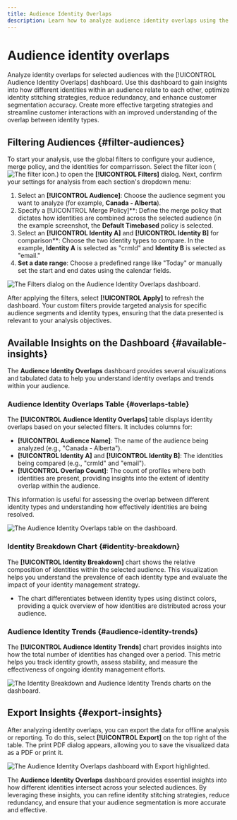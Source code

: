 ```yaml
---
title: Audience Identity Overlaps
description: Learn how to analyze audience identity overlaps using the Audience Identity Overlaps dashboard. Filter audiences, specify merge policies, and examine identity relationships to make data-driven decisions.
---
```


# Audience identity overlaps

Analyze identity overlaps for selected audiences with the [!UICONTROL Audience Identity Overlaps] dashboard. Use this dashboard to gain insights into how different identities within an audience relate to each other, optimize identity stitching strategies, reduce redundancy, and enhance customer segmentation accuracy. Create more effective targeting strategies and streamline customer interactions with an improved understanding of the overlap between identity types.

## Filtering Audiences {#filter-audiences}

To start your analysis, use the global filters to configure your audience, merge policy, and the identities for comparrisson. Select the filter icon (![The filter icon.]()) to open the **[!UICONTROL Filters]** dialog. Next, confirm your settings for analysis from each section's dropdown menu:

1. Select an **[!UICONTROL Audience]**: Choose the audience segment you want to analyze (for example, **Canada - Alberta**).
1. Specify a [!UICONTROL Merge Policy]**: Define the merge policy that dictates how identities are combined across the selected audience (in the example screenshot, the **Default Timebased** policy is selected.
1. Select an **[!UICONTROL Identity A]** and **[!UICONTROL  Identity B]** for comparison**: Choose the two identity types to compare. In the example, **Identity A** is selected as "crmId" and **Identity B** is selected as "email."
1. **Set a date range**: Choose a predefined range like "Today" or manually set the start and end dates using the calendar fields.

![The Filters dialog on the Audience Identity Overlaps dashboard.]()

<!-- Up to here -->

After applying the filters, select **[!UICONTROL Apply]** to refresh the dashboard. Your custom filters provide targeted analysis for specific audience segments and identity types, ensuring that the data presented is relevant to your analysis objectives.

## Available Insights on the Dashboard {#available-insights}

The **Audience Identity Overlaps** dashboard provides several visualizations and tabulated data to help you understand identity overlaps and trends within your audience.

### Audience Identity Overlaps Table {#overlaps-table}

The **[!UICONTROL Audience Identity Overlaps]** table displays identity overlaps based on your selected filters. It includes columns for:

- **[!UICONTROL Audience Name]**: The name of the audience being analyzed (e.g., "Canada - Alberta").
- **[!UICONTROL Identity A]** and **[!UICONTROL Identity B]**: The identities being compared (e.g., "crmId" and "email").
- **[!UICONTROL Overlap Count]**: The count of profiles where both identities are present, providing insights into the extent of identity overlap within the audience.

This information is useful for assessing the overlap between different identity types and understanding how effectively identities are being resolved.

![The Audience Identity Overlaps table on the dashboard.](/mnt/data/Screen%20Shot%202024-10-28%20at%206.05.03%20PM.png)

### Identity Breakdown Chart {#identity-breakdown}

The **[!UICONTROL Identity Breakdown]** chart shows the relative composition of identities within the selected audience. This visualization helps you understand the prevalence of each identity type and evaluate the impact of your identity management strategy.

- The chart differentiates between identity types using distinct colors, providing a quick overview of how identities are distributed across your audience.

### Audience Identity Trends {#audience-identity-trends}

The **[!UICONTROL Audience Identity Trends]** chart provides insights into how the total number of identities has changed over a period. This metric helps you track identity growth, assess stability, and measure the effectiveness of ongoing identity management efforts.

![The Identity Breakdown and Audience Identity Trends charts on the dashboard.](/mnt/data/Screen%20Shot%202024-10-28%20at%206.06.06%20PM.png)

## Export Insights {#export-insights}

After analyzing identity overlaps, you can export the data for offline analysis or reporting. To do this, select **[!UICONTROL Export]** on the top right of the table. The print PDF dialog appears, allowing you to save the visualized data as a PDF or print it.

![The Audience Identity Overlaps dashboard with Export highlighted.]()

The **Audience Identity Overlaps** dashboard provides essential insights into how different identities intersect across your selected audiences. By leveraging these insights, you can refine identity stitching strategies, reduce redundancy, and ensure that your audience segmentation is more accurate and effective.


